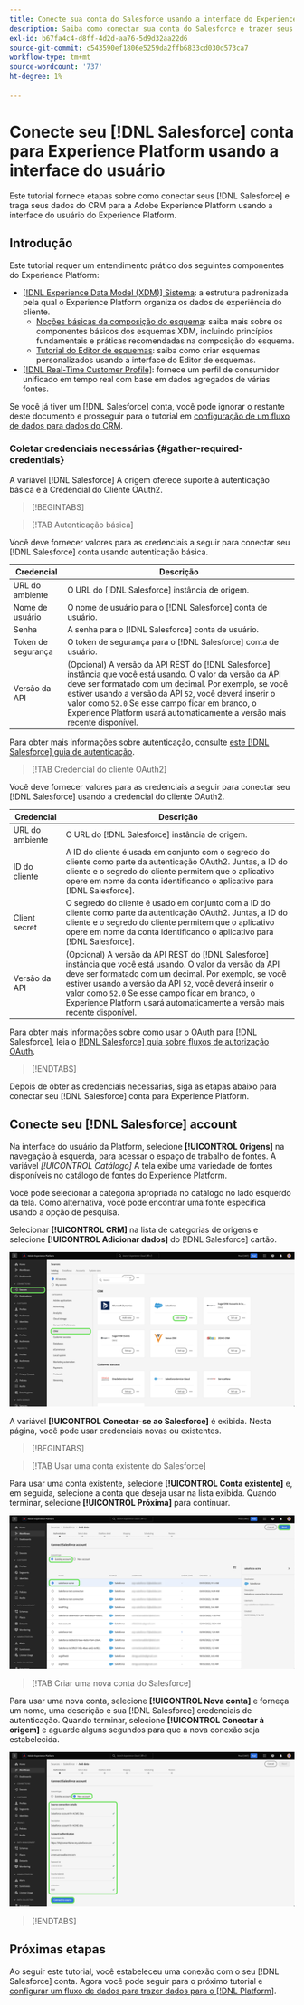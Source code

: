 ```yaml
---
title: Conecte sua conta do Salesforce usando a interface do Experience Platform
description: Saiba como conectar sua conta do Salesforce e trazer seus dados de CRM para o Experience Platform usando a interface do usuário.
exl-id: b67fa4c4-d8ff-4d2d-aa76-5d9d32aa22d6
source-git-commit: c543590ef1806e5259da2ffb6833cd030d573ca7
workflow-type: tm+mt
source-wordcount: '737'
ht-degree: 1%

---
```


# Conecte seu [!DNL Salesforce] conta para Experience Platform usando a interface do usuário

Este tutorial fornece etapas sobre como conectar seus [!DNL Salesforce] e traga seus dados do CRM para a Adobe Experience Platform usando a interface do usuário do Experience Platform.

## Introdução

Este tutorial requer um entendimento prático dos seguintes componentes do Experience Platform:

* [[!DNL Experience Data Model (XDM)] Sistema](../../../../../xdm/home.md): a estrutura padronizada pela qual o Experience Platform organiza os dados de experiência do cliente.
   * [Noções básicas da composição do esquema](../../../../../xdm/schema/composition.md): saiba mais sobre os componentes básicos dos esquemas XDM, incluindo princípios fundamentais e práticas recomendadas na composição do esquema.
   * [Tutorial do Editor de esquemas](../../../../../xdm/tutorials/create-schema-ui.md): saiba como criar esquemas personalizados usando a interface do Editor de esquemas.
* [[!DNL Real-Time Customer Profile]](../../../../../profile/home.md): fornece um perfil de consumidor unificado em tempo real com base em dados agregados de várias fontes.

Se você já tiver um [!DNL Salesforce] conta, você pode ignorar o restante deste documento e prosseguir para o tutorial em [configuração de um fluxo de dados para dados do CRM](../../dataflow/crm.md).

### Coletar credenciais necessárias {#gather-required-credentials}

A variável [!DNL Salesforce] A origem oferece suporte à autenticação básica e à Credencial do Cliente OAuth2.

>[!BEGINTABS]

>[!TAB Autenticação básica]

Você deve fornecer valores para as credenciais a seguir para conectar seu [!DNL Salesforce] conta usando autenticação básica.

| Credencial | Descrição |
| --- | --- |
| URL do ambiente | O URL do [!DNL Salesforce] instância de origem. |
| Nome de usuário | O nome de usuário para o [!DNL Salesforce] conta de usuário. |
| Senha | A senha para o [!DNL Salesforce] conta de usuário. |
| Token de segurança | O token de segurança para o [!DNL Salesforce] conta de usuário. |
| Versão da API | (Opcional) A versão da API REST do [!DNL Salesforce] instância que você está usando. O valor da versão da API deve ser formatado com um decimal. Por exemplo, se você estiver usando a versão da API `52`, você deverá inserir o valor como `52.0` Se esse campo ficar em branco, o Experience Platform usará automaticamente a versão mais recente disponível. |

Para obter mais informações sobre autenticação, consulte [este [!DNL Salesforce] guia de autenticação](https://developer.salesforce.com/docs/atlas.en-us.api_rest.meta/api_rest/quickstart_oauth.htm).

>[!TAB Credencial do cliente OAuth2]

Você deve fornecer valores para as credenciais a seguir para conectar seu [!DNL Salesforce] usando a credencial do cliente OAuth2.

| Credencial | Descrição |
| --- | --- |
| URL do ambiente | O URL do [!DNL Salesforce] instância de origem. |
| ID do cliente | A ID do cliente é usada em conjunto com o segredo do cliente como parte da autenticação OAuth2. Juntas, a ID do cliente e o segredo do cliente permitem que o aplicativo opere em nome da conta identificando o aplicativo para [!DNL Salesforce]. |
| Client secret | O segredo do cliente é usado em conjunto com a ID do cliente como parte da autenticação OAuth2. Juntas, a ID do cliente e o segredo do cliente permitem que o aplicativo opere em nome da conta identificando o aplicativo para [!DNL Salesforce]. |
| Versão da API | (Opcional) A versão da API REST do [!DNL Salesforce] instância que você está usando. O valor da versão da API deve ser formatado com um decimal. Por exemplo, se você estiver usando a versão da API `52`, você deverá inserir o valor como `52.0` Se esse campo ficar em branco, o Experience Platform usará automaticamente a versão mais recente disponível. |

Para obter mais informações sobre como usar o OAuth para [!DNL Salesforce], leia o [[!DNL Salesforce] guia sobre fluxos de autorização OAuth](https://help.salesforce.com/s/articleView?id=sf.remoteaccess_oauth_flows.htm&amp;type=5).

>[!ENDTABS]

Depois de obter as credenciais necessárias, siga as etapas abaixo para conectar seu [!DNL Salesforce] conta para Experience Platform.

## Conecte seu [!DNL Salesforce] account

Na interface do usuário da Platform, selecione **[!UICONTROL Origens]** na navegação à esquerda, para acessar o espaço de trabalho de fontes. A variável *[!UICONTROL Catálogo]* A tela exibe uma variedade de fontes disponíveis no catálogo de fontes do Experience Platform.

Você pode selecionar a categoria apropriada no catálogo no lado esquerdo da tela. Como alternativa, você pode encontrar uma fonte específica usando a opção de pesquisa.

Selecionar **[!UICONTROL CRM]** na lista de categorias de origens e selecione **[!UICONTROL Adicionar dados]** do [!DNL Salesforce] cartão.

![O catálogo de origens na interface do usuário do Experience Platform com o cartão de origem do Salesforce selecionado.](../../../../images/tutorials/create/salesforce/catalog.png)

A variável **[!UICONTROL Conectar-se ao Salesforce]** é exibida. Nesta página, você pode usar credenciais novas ou existentes.

>[!BEGINTABS]

>[!TAB Usar uma conta existente do Salesforce]

Para usar uma conta existente, selecione **[!UICONTROL Conta existente]** e, em seguida, selecione a conta que deseja usar na lista exibida. Quando terminar, selecione **[!UICONTROL Próxima]** para continuar.

![Uma lista de contas autenticadas do Salesforce que já existem em sua organização.](../../../../images/tutorials/create/salesforce/existing.png)

>[!TAB Criar uma nova conta do Salesforce]

Para usar uma nova conta, selecione **[!UICONTROL Nova conta]** e forneça um nome, uma descrição e sua [!DNL Salesforce] credenciais de autenticação. Quando terminar, selecione **[!UICONTROL Conectar à origem]** e aguarde alguns segundos para que a nova conexão seja estabelecida.

![A interface na qual você pode criar uma nova conta do Salesforce fornecendo as credenciais de autenticação apropriadas.](../../../../images/tutorials/create/salesforce/new.png)

>[!ENDTABS]

## Próximas etapas

Ao seguir este tutorial, você estabeleceu uma conexão com o seu [!DNL Salesforce] conta. Agora você pode seguir para o próximo tutorial e [configurar um fluxo de dados para trazer dados para o [!DNL Platform]](../../dataflow/crm.md).
